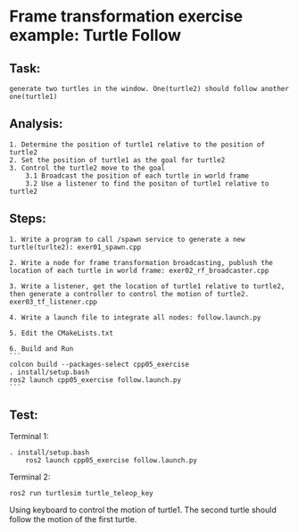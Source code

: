 # Frame transformation exercise example: Turtle Follow
## Task: 
    generate two turtles in the window. One(turtle2) should follow another one(turtle1)

## Analysis:
    1. Determine the position of turtle1 relative to the position of turtle2 
    2. Set the position of turtle1 as the goal for turtle2 
    3. Control the turtle2 move to the goal
        3.1 Broadcast the position of each turtle in world frame
        3.2 Use a listener to find the positon of turtle1 relative to turtle2
## Steps:
    1. Write a program to call /spawn service to generate a new turtle(turlte2): exer01_spawn.cpp

    2. Write a node for frame transformation broadcasting, publush the location of each turtle in world frame: exer02_rf_broadcaster.cpp

    3. Write a listener, get the location of turtle1 relative to turtle2, then generate a controller to control the motion of turtle2. exer03_tf_listener.cpp

    4. Write a launch file to integrate all nodes: follow.launch.py

    5. Edit the CMakeLists.txt
    
    6. Build and Run
    ```
    colcon build --packages-select cpp05_exercise
    . install/setup.bash 
    ros2 launch cpp05_exercise follow.launch.py 
    ```

## Test:

Terminal 1:
```
. install/setup.bash 
    ros2 launch cpp05_exercise follow.launch.py 
```
Terminal 2:
```
ros2 run turtlesim turtle_teleop_key
```
Using keyboard to control the motion of turtle1. The second turtle should follow the motion of the first turtle.

